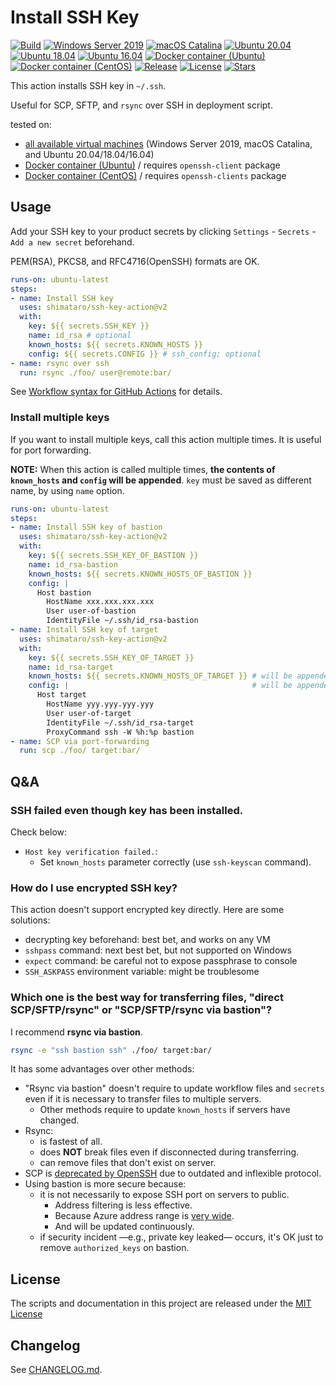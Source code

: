 # Install SSH Key

[![Build][image-build]][link-build]
[![Windows Server 2019][image-verify-windows-2019]][link-verify-windows-2019]
[![macOS Catalina][image-verify-macos-1015]][link-verify-macos-1015]
[![Ubuntu 20.04][image-verify-ubuntu-2004]][link-verify-ubuntu-2004]
[![Ubuntu 18.04][image-verify-ubuntu-1804]][link-verify-ubuntu-1804]
[![Ubuntu 16.04][image-verify-ubuntu-1604]][link-verify-ubuntu-1604]
[![Docker container (Ubuntu)][image-verify-docker-container-ubuntu]][link-verify-docker-container-ubuntu]
[![Docker container (CentOS)][image-verify-docker-container-centos]][link-verify-docker-container-centos]
[![Release][image-release]][link-release]
[![License][image-license]][link-license]
[![Stars][image-stars]][link-stars]

This action installs SSH key in `~/.ssh`.

Useful for SCP, SFTP, and `rsync` over SSH in deployment script.

tested on:

* [all available virtual machines](https://help.github.com/en/actions/automating-your-workflow-with-github-actions/virtual-environments-for-github-hosted-runners#supported-runners-and-hardware-resources) (Windows Server 2019, macOS Catalina, and Ubuntu 20.04/18.04/16.04)
* [Docker container (Ubuntu)](https://hub.docker.com/_/ubuntu) / requires `openssh-client` package
* [Docker container (CentOS)](https://hub.docker.com/_/centos) / requires `openssh-clients` package

## Usage

Add your SSH key to your product secrets by clicking `Settings` - `Secrets` - `Add a new secret` beforehand.

PEM(RSA), PKCS8, and RFC4716(OpenSSH) formats are OK.

```yaml
runs-on: ubuntu-latest
steps:
- name: Install SSH key
  uses: shimataro/ssh-key-action@v2
  with:
    key: ${{ secrets.SSH_KEY }}
    name: id_rsa # optional
    known_hosts: ${{ secrets.KNOWN_HOSTS }}
    config: ${{ secrets.CONFIG }} # ssh_config; optional
- name: rsync over ssh
  run: rsync ./foo/ user@remote:bar/
```

See [Workflow syntax for GitHub Actions](https://help.github.com/en/articles/workflow-syntax-for-github-actions) for details.

### Install multiple keys

If you want to install multiple keys, call this action multiple times.
It is useful for port forwarding.

**NOTE:**  When this action is called multiple times, **the contents of `known_hosts` and `config` will be appended**. `key` must be saved as different name, by using `name` option.

```yaml
runs-on: ubuntu-latest
steps:
- name: Install SSH key of bastion
  uses: shimataro/ssh-key-action@v2
  with:
    key: ${{ secrets.SSH_KEY_OF_BASTION }}
    name: id_rsa-bastion
    known_hosts: ${{ secrets.KNOWN_HOSTS_OF_BASTION }}
    config: |
      Host bastion
        HostName xxx.xxx.xxx.xxx
        User user-of-bastion
        IdentityFile ~/.ssh/id_rsa-bastion
- name: Install SSH key of target
  uses: shimataro/ssh-key-action@v2
  with:
    key: ${{ secrets.SSH_KEY_OF_TARGET }}
    name: id_rsa-target
    known_hosts: ${{ secrets.KNOWN_HOSTS_OF_TARGET }} # will be appended to existing .ssh/known_hosts
    config: |                                         # will be appended to existing .ssh/config
      Host target
        HostName yyy.yyy.yyy.yyy
        User user-of-target
        IdentityFile ~/.ssh/id_rsa-target
        ProxyCommand ssh -W %h:%p bastion
- name: SCP via port-forwarding
  run: scp ./foo/ target:bar/
```

## Q&A

### SSH failed even though key has been installed.

Check below:

* `Host key verification failed.`:
    * Set `known_hosts` parameter correctly (use `ssh-keyscan` command).

### How do I use encrypted SSH key?

This action doesn't support encrypted key directly.
Here are some solutions:

* decrypting key beforehand: best bet, and works on any VM
* `sshpass` command: next best bet, but not supported on Windows
* `expect` command: be careful not to expose passphrase to console
* `SSH_ASKPASS` environment variable: might be troublesome

### Which one is the best way for transferring files, "direct SCP/SFTP/rsync" or "SCP/SFTP/rsync via bastion"?

I recommend **rsync via bastion**.

```bash
rsync -e "ssh bastion ssh" ./foo/ target:bar/
```

It has some advantages over other methods:

* "Rsync via bastion" doesn't require to update workflow files and `secrets` even if it is necessary to transfer files to multiple servers.
    * Other methods require to update `known_hosts` if servers have changed.
* Rsync:
    * is fastest of all.
    * does **NOT** break files even if disconnected during transferring.
    * can remove files that don't exist on server.
* SCP is [deprecated by OpenSSH](https://www.openssh.com/txt/release-8.0) due to outdated and inflexible protocol.
* Using bastion is more secure because:
    * it is not necessarily to expose SSH port on servers to public.
        * Address filtering is less effective.
        * Because Azure address range is [very wide](https://help.github.com/en/actions/automating-your-workflow-with-github-actions/virtual-environments-for-github-hosted-runners#ip-addresses-of-github-hosted-runners).
        * And will be updated continuously.
    * if security incident ―e.g., private key leaked― occurs, it's OK just to remove `authorized_keys` on bastion.

## License

The scripts and documentation in this project are released under the [MIT License](LICENSE)

## Changelog

See [CHANGELOG.md](CHANGELOG.md).

[image-build]: https://github.com/shimataro/ssh-key-action/workflows/Build/badge.svg?event=push&branch=v2
[link-build]: https://github.com/shimataro/ssh-key-action/actions?query=workflow%3ABuild
[image-verify-windows-2019]: https://github.com/shimataro/ssh-key-action/workflows/Windows%20Server%202019/badge.svg?event=push&branch=v2
[link-verify-windows-2019]: https://github.com/shimataro/ssh-key-action/actions?query=workflow%3A%22Windows+Server+2019%22
[image-verify-macos-1015]: https://github.com/shimataro/ssh-key-action/workflows/macOS%20Catalina/badge.svg?event=push&branch=v2
[link-verify-macos-1015]: https://github.com/shimataro/ssh-key-action/actions?query=workflow%3A%22macOS+Catalina%22
[image-verify-ubuntu-2004]: https://github.com/shimataro/ssh-key-action/workflows/Ubuntu%2020.04/badge.svg?event=push&branch=v2
[link-verify-ubuntu-2004]: https://github.com/shimataro/ssh-key-action/actions?query=workflow%3A%22Ubuntu+20.04%22
[image-verify-ubuntu-1804]: https://github.com/shimataro/ssh-key-action/workflows/Ubuntu%2018.04/badge.svg?event=push&branch=v2
[link-verify-ubuntu-1804]: https://github.com/shimataro/ssh-key-action/actions?query=workflow%3A%22Ubuntu+18.04%22
[image-verify-ubuntu-1604]: https://github.com/shimataro/ssh-key-action/workflows/Ubuntu%2016.04/badge.svg?event=push&branch=v2
[link-verify-ubuntu-1604]: https://github.com/shimataro/ssh-key-action/actions?query=workflow%3A%22Ubuntu+16.04%22
[image-verify-docker-container-ubuntu]: https://github.com/shimataro/ssh-key-action/actions/workflows/verify-on-container-ubuntu.yml/badge.svg?branch=v2&event=push
[link-verify-docker-container-ubuntu]: https://github.com/shimataro/ssh-key-action/actions/workflows/verify-on-container-ubuntu.yml
[image-verify-docker-container-centos]: https://github.com/shimataro/ssh-key-action/actions/workflows/verify-on-container-centos.yml/badge.svg?branch=v2&event=push
[link-verify-docker-container-centos]: https://github.com/shimataro/ssh-key-action/actions/workflows/verify-on-container-centos.yml
[image-release]: https://img.shields.io/github/release/shimataro/ssh-key-action.svg
[link-release]: https://github.com/shimataro/ssh-key-action/releases
[image-license]: https://img.shields.io/github/license/shimataro/ssh-key-action.svg
[link-license]: ./LICENSE
[image-stars]: https://img.shields.io/github/stars/shimataro/ssh-key-action.svg
[link-stars]: https://github.com/shimataro/ssh-key-action/stargazers
